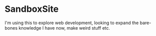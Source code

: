 # SandboxSite
I'm using this to explore web development, looking to expand the bare-bones knowledge I have now, make weird stuff etc.
